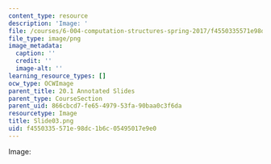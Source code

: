 ```yaml
---
content_type: resource
description: 'Image: '
file: /courses/6-004-computation-structures-spring-2017/f4550335571e98dc1b6c05495017e9e0_Slide03.png
file_type: image/png
image_metadata:
  caption: ''
  credit: ''
  image-alt: ''
learning_resource_types: []
ocw_type: OCWImage
parent_title: 20.1 Annotated Slides
parent_type: CourseSection
parent_uid: 866cbcd7-fe65-4979-53fa-90baa0c3f6da
resourcetype: Image
title: Slide03.png
uid: f4550335-571e-98dc-1b6c-05495017e9e0
---
```

Image: 

